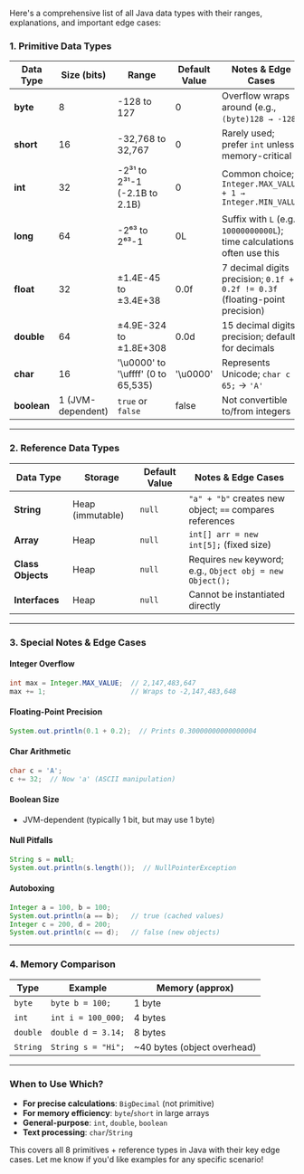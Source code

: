 Here's a comprehensive list of all Java data types with their ranges, explanations, and important edge cases:

### **1. Primitive Data Types**

| Data Type | Size (bits) | Range | Default Value | Notes & Edge Cases |
|-----------|------------|-------|--------------|--------------------|
| **byte**  | 8          | -128 to 127 | 0 | Overflow wraps around (e.g., `(byte)128 → -128`) |
| **short** | 16         | -32,768 to 32,767 | 0 | Rarely used; prefer `int` unless memory-critical |
| **int**   | 32         | -2³¹ to 2³¹-1 (-2.1B to 2.1B) | 0 | Common choice; `Integer.MAX_VALUE + 1 → Integer.MIN_VALUE` |
| **long**  | 64         | -2⁶³ to 2⁶³-1 | 0L | Suffix with `L` (e.g., `10000000000L`); time calculations often use this |
| **float** | 32         | ±1.4E-45 to ±3.4E+38 | 0.0f | 7 decimal digits precision; `0.1f + 0.2f != 0.3f` (floating-point precision) |
| **double**| 64         | ±4.9E-324 to ±1.8E+308 | 0.0d | 15 decimal digits precision; default for decimals |
| **char**  | 16         | '\u0000' to '\uffff' (0 to 65,535) | '\u0000' | Represents Unicode; `char c = 65;` → `'A'` |
| **boolean**| 1 (JVM-dependent) | `true` or `false` | false | Not convertible to/from integers |

---

### **2. Reference Data Types**

| Data Type | Storage | Default Value | Notes & Edge Cases |
|-----------|--------|--------------|--------------------|
| **String** | Heap (immutable) | `null` | `"a" + "b"` creates new object; `==` compares references |
| **Array**  | Heap   | `null`       | `int[] arr = new int[5];` (fixed size) |
| **Class Objects** | Heap | `null` | Requires `new` keyword; e.g., `Object obj = new Object();` |
| **Interfaces** | Heap | `null` | Cannot be instantiated directly |

---

### **3. Special Notes & Edge Cases**

#### **Integer Overflow**
```java
int max = Integer.MAX_VALUE;  // 2,147,483,647
max += 1;                     // Wraps to -2,147,483,648
```

#### **Floating-Point Precision**
```java
System.out.println(0.1 + 0.2);  // Prints 0.30000000000000004
```

#### **Char Arithmetic**
```java
char c = 'A';
c += 32;  // Now 'a' (ASCII manipulation)
```

#### **Boolean Size**
- JVM-dependent (typically 1 bit, but may use 1 byte)

#### **Null Pitfalls**
```java
String s = null;
System.out.println(s.length());  // NullPointerException
```

#### **Autoboxing**
```java
Integer a = 100, b = 100;
System.out.println(a == b);   // true (cached values)
Integer c = 200, d = 200;
System.out.println(c == d);   // false (new objects)
```

---

### **4. Memory Comparison**

| Type       | Example              | Memory (approx) |
|------------|----------------------|----------------|
| `byte`     | `byte b = 100;`      | 1 byte         |
| `int`      | `int i = 100_000;`   | 4 bytes        |
| `double`   | `double d = 3.14;`   | 8 bytes        |
| `String`   | `String s = "Hi";`   | ~40 bytes (object overhead) |

---

### **When to Use Which?**
- **For precise calculations**: `BigDecimal` (not primitive)
- **For memory efficiency**: `byte`/`short` in large arrays
- **General-purpose**: `int`, `double`, `boolean`
- **Text processing**: `char`/`String`

This covers all 8 primitives + reference types in Java with their key edge cases. Let me know if you'd like examples for any specific scenario!

